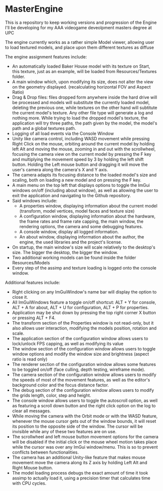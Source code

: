 # MasterEngine
This is a repository to keep working versions and progression of the Engine I'll be developing for my AAA videogame deveolpment masters degree at UPC

The engine currently works as a rather simple Model viewer, allowing user to load textured models, and place upon them different textures as diffuse 

The engine assignment features include:

- An automatically loaded Baker House model with its texture on Start, this texture, just as an example, will be loaded from Resources/Textures folder.
- A main window which, upon modifying its size, does not alter the view on the geometry displayed. (recalculating horizontal FOV and Aspect Ratio)
- Drag & Drop files: files dropped form anywhere inside the hard drive will be processed and models will substitute the currently loaded model, 
  deleting the previous one, while textures on the other hand will subtitute the current model's texture. Any other file type will generate a log and nothing more.
  While trying to load the dropped model's texture, the application will try three paths, the path given by the model, the model's path and a global textures path.
- Logging of all load events via the Console Window
- Unity like camera control, including WASD movement while pressing Right Click on the mouse, orbiting around the current model by holding left Alt and 
  moving the mouse, zooming in and out with the scrollwheel, focusing the camera view on the current model by pressing the F key and multiplying the 
  movement speed by 3 by holding the left shift button. Holding the Left mouse button and dragging it will move the user's camera along the camera's X and Y axis.
- The camera adapts its focusing distance to the loaded model's size and scaling, both on loading a new model and on pressing the F key.
- A main menu on the top left that displays options to toggle the ImGui windows on/off (including about window), as well as allowing the user to exit the 
application and navigating to the Github repository.
- Said windows include:
   - A properties window, displaying information about the current model (transform, model vertices, model faces and texture size)
   - A configuration window, displaying information about the hardware, the frame rates and frame rate capping, the main window, the rendering options, the camera and some debugging 
   features.
   - A console window, display all logged information.
   - An about window, displaying information about the author, the engine, the used libraries and the project's license.
- On startup, the main window's size will scale relatively to the desktop's size. The bigger the desktop, the bigger the window.
- Two additional working models can be found inside the folder Resources/Models
- Every step of the assimp and texture loading is logged onto the console window.

Additional features include:

- Right clicking on any ImGuiWindow's name bar will display the option to close it.
- All ImGuiWindows feature a toggle on/off shortcut: ALT + Y for console, ALT + A for about, ALT + U for configuration, ALT + P for properties.
- Application may be shut down by pressing the top right corner X button or pressing ALT + F4.
- The transform section of the Properties window is not read-only, but it also allows user interaction, modifying the models position, rotation and scale.
- The application section of the configuration window allows users to lock/unlock FPS capping, as well as modifying its value
- The window section of the configuration window allows users to toggle window options and modify the window size and brightness (aspect ratio is read only)
- The renderer section of the configuration window allows some features to be toggled on/off (face culling, depth testing, wireframe mode).
- The camera section of the configuration window allows users to modify the speeds of most of the movement features, as well as the editor's background color and the focus distance factor.
- The debug section of the configuration window allows users to modify the grids length, color, step and height.
- The console window allows users to toggle the autoscroll option, as well as featuring a scroll down button and the right click option on the log to clear all messages.
- While moving the camera with the Orbit mode or with the WASD feature, whenever the mouse cursor gets out of the window bounds, it will reset its position to the opposite 
  side of the window. The cursor will be invisible while any of these two features are on use.
- The scrollwheel and left mouse button movement options for the camera will be disabled if the initial click or the mouse wheel motion takes place while the cursor was 
  over any ImGui window/menu. This is so to prevent conflicts between functionalities.
- The camera has an additional Unity-like feature that makes mouse movement move the camera along its Z axis by holding Left Alt and Right Mouse button.
- The model loading process debugs the exact amount of time it took assimp to actually load it, using a precision timer that calculates time with CPU cycles.